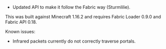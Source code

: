* Updated API to make it follow the Fabric way (Sturmlilie).

This was built against Minecraft 1.16.2 and requires Fabric Loader 0.9.0 and Fabric API 0.18.

Known issues:
* Infrared packets currently do not correctly traverse portals.